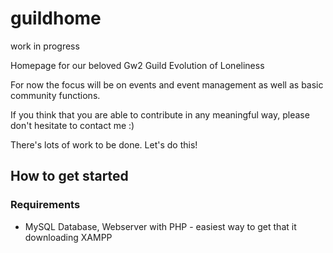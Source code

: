 # guildhome
work in progress

Homepage for our beloved Gw2 Guild Evolution of Loneliness

For now the focus will be on events and event management as well as basic
community functions.

If you think that you are able to contribute in any meaningful way, please
don't hesitate to contact me :)

There's lots of work to be done. Let's do this!

## How to get started
### Requirements
- MySQL Database, Webserver with PHP - easiest way to get that it downloading XAMPP

